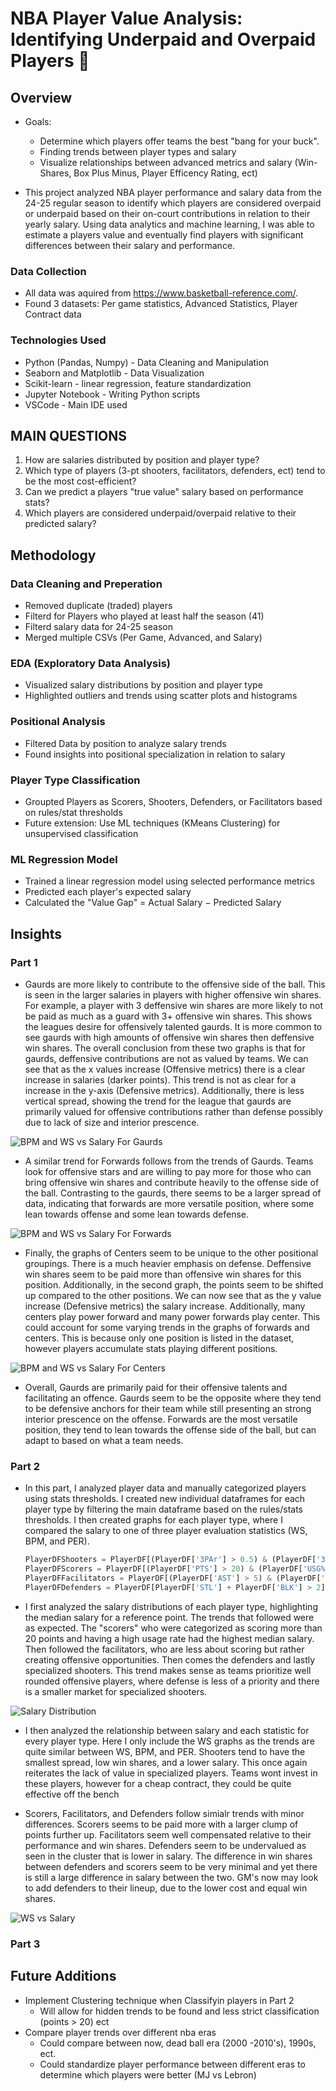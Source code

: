 # NBA Player Value Analysis: Identifying Underpaid and Overpaid Players  🏀
## Overview
- Goals:
   - Determine which players offer teams the best "bang for your buck".
   - Finding trends between player types and salary
   - Visualize relationships between advanced metrics and salary (Win-Shares, Box Plus Minus, Player Efficency Rating, ect)
     
- This project analyzed NBA player performance and salary data from the 24-25 regular season to identify which players are considered overpaid or underpaid based on their on-court contributions in relation to their yearly salary. Using data analytics and machine learning, I was able to estimate a players value and eventually find players with significant differences between their salary and performance.
  
### Data Collection
- All data was aquired from https://www.basketball-reference.com/.
- Found 3 datasets: Per game statistics, Advanced Statistics, Player Contract data


### Technologies Used
- Python (Pandas, Numpy) - Data Cleaning and Manipulation
- Seaborn and Matplotlib - Data Visualization
- Scikit-learn - linear regression, feature standardization
- Jupyter Notebook - Writing Python scripts
- VSCode - Main IDE used


## MAIN QUESTIONS
   1) How are salaries distributed by position and player type?
   2) Which type of players (3-pt shooters, facilitators, defenders, ect) tend to be the most cost-efficient?
   3) Can we predict a players "true value" salary based on performance stats?
   4) Which players are considered underpaid/overpaid relative to their predicted salary?

## Methodology

### Data Cleaning and Preperation
- Removed duplicate (traded) players
- Filterd for Players who played at least half the season (41)
- Filterd salary data for 24-25 season
- Merged multiple CSVs (Per Game, Advanced, and Salary)

### EDA (Exploratory Data Analysis)
- Visualized salary distributions by position and player type
- Highlighted outliers and trends using scatter plots and histograms

### Positional Analysis
- Filtered Data by position to analyze salary trends
- Found insights into positional specialization in relation to salary

### Player Type Classification
- Groupted Players as Scorers, Shooters, Defenders, or Facilitators based on rules/stat thresholds
- Future extension: Use ML techniques (KMeans Clustering) for unsupervised classification

### ML Regression Model
- Trained a linear regression model using selected performance metrics
- Predicted each player's expected salary
- Calculated the "Value Gap" = Actual Salary − Predicted Salary

## Insights

### Part 1
- Gaurds are more likely to contribute to the offensive side of the ball. This is seen in the larger salaries in players with higher offensive win shares. For example, a player with 3 deffensive win shares are more likely to not be paid as much as a guard with 3+ offensive win shares. This shows the leagues desire for offensively talented gaurds. It is more common to see gaurds with high amounts of offensive win shares then deffensive win shares. The overall conclusion from these two graphs is that for gaurds, deffensive contributions are not as valued by teams. We can see that as the x values increase (Offensive metrics) there is a clear increase in salaries (darker points). This trend is not as clear for a increase in the y-axis (Defensive metrics). Additionally, there is less vertical spread, showing the trend for the league that gaurds are primarily valued for offensive contributions rather than defense possibly due to lack of size and interior prescence.

![BPM and WS vs Salary For Gaurds](Visualizations/Part_1/Gaurd_WS_BPM_Salary.png)

- A similar trend for Forwards follows from the trends of Gaurds. Teams look for offensive stars and are willing to pay more for those who can bring offensive win shares and contribute heavily to the offense side of the ball. Contrasting to the gaurds, there seems to be a larger spread of data, indicating that forwards are more versatile position, where some lean towards offense and some lean towards defense.

![BPM and WS vs Salary For Forwards](Visualizations/Part_1/Forward_WS_BPM_Salary.png)


- Finally, the graphs of Centers seem to be unique to the other positional groupings. There is a much heavier emphasis on defense. Deffensive win shares seem to be paid more than offensive win shares for this position. Additionally, in the second graph, the points seem to be shifted up compared to the other positions. We can now see that as the y value increase (Defensive metrics) the salary increase. Additionally, many centers play power forward and many power forwards play center. This could account for some varying trends in the graphs of forwards and centers. This is because only one position is listed in the dataset, however players accumulate stats playing different positions.

![BPM and WS vs Salary For Centers](Visualizations/Part_1/Center_WS_BPM_Salary.png)

- Overall, Gaurds are primarily paid for their offensive talents and facilitating an offence. Gaurds seem to be the opposite where they tend to be defensive anchors for their team while still presenting an strong interior prescence on the offense. Forwards are the most versatile position, they tend to lean towards the offense side of the ball, but can adapt to based on what a team needs.


### Part 2
- In this part, I analyzed player data and manually categorized players using stats thresholds. I created new individual dataframes for each player type by filtering the main dataframe based on the rules/stats thresholds. I then created graphs for each player type, where I compared the salary to one of three player evaluation statistics (WS, BPM, and PER).

   ```python
   PlayerDFShooters = PlayerDF[(PlayerDF['3PAr'] > 0.5) & (PlayerDF['3P%'] > 0.4)]
   PlayerDFScorers = PlayerDF[(PlayerDF['PTS'] > 20) & (PlayerDF['USG%'] > 25)]
   PlayerDFFacilitators = PlayerDF[(PlayerDF['AST'] > 5) & (PlayerDF['PTS'] < 20)]
   PlayerDFDefenders = PlayerDF[PlayerDF['STL'] + PlayerDF['BLK'] > 2]
   ```

- I first analyzed the salary distributions of each player type, highlighting the median salary for a reference point. The trends that followed were as expected. The "scorers" who were categorized as scoring more than 20 points and having a high usage rate had the highest median salary. Then followed the facilitators, who are less about scoring but rather creating offensive opportunities. Then comes the defenders and lastly specialized shooters. This trend makes sense as teams prioritize well rounded offensive players, where defense is less of a priority and there is a smaller market for specialized shooters.

![Salary Distribution](Visualizations/Part_2/Salary_Distribution_PlayerType.png)


- I then analyzed the relationship between salary and each statistic for every player type. Here I only include the WS graphs as the trends are quite similar between WS, BPM, and PER. Shooters tend to have the smallest spread, low win shares, and a lower salary. This once again reiterates the lack of value in specialized players. Teams wont invest in these players, however for a cheap contract, they could be quite effective off the bench

- Scorers, Facilitators, and Defenders follow simialr trends with minor differences. Scorers seems to be paid more with a larger clump of points further up. Facilitators seem well compensated relative to their performance and win shares. Defenders seem to be undervalued as seen in the cluster that is lower in salary. The difference in win shares between defenders and scorers seem to be very minimal and yet there is still a large difference in salary between the two. GM's now may look to add defenders to their lineup, due to the lower cost and equal win shares.


![WS vs Salary](Visualizations/Part_2/WS_Salary_PlayerClassification.png)

  
### Part 3





## Future Additions
- Implement Clustering technique when Classifyin players in Part 2
     - Will allow for hidden trends to be found and less strict classification (points > 20) ect
- Compare player trends over different nba eras
     - Could compare between now, dead ball era (2000 -2010's), 1990s, ect.
     - Could standardize player performance between different eras to determine which players were better (MJ vs Lebron)
